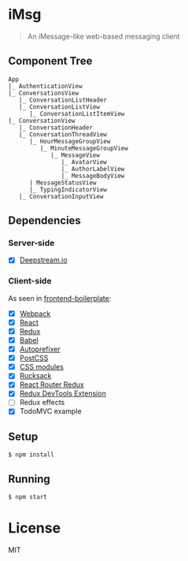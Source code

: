 
# iMsg

> An iMessage-like web-based messaging client

## Component Tree
```
App
|_ AuthenticationView
|_ ConversationsView
   |_ ConversationListHeader
   |_ ConversationListView
      |_ ConversationListItemView
|_ ConversationView
   |_ ConversationHeader
   |_ ConversationThreadView
      |_ HourMessageGroupView
         |_ MinuteMessageGroupView
            |_ MessageView
               |_ AvatarView
               |_ AuthorLabelView
               |_ MessageBodyView
      | MessageStatusView
      |_ TypingIndicatorView
   |_ ConversationInputView
```

## Dependencies
### Server-side
- [x] [Deepstream.io](https://deepstream.io)

### Client-side
As seen in [frontend-boilerplate](https://github.com/tj/frontend-boilerplate):
- [x] [Webpack](https://webpack.github.io)
- [x] [React](https://facebook.github.io/react/)
- [x] [Redux](https://github.com/rackt/redux)
- [x] [Babel](https://babeljs.io/)
- [x] [Autoprefixer](https://github.com/postcss/autoprefixer)
- [x] [PostCSS](https://github.com/postcss/postcss)
- [x] [CSS modules](https://github.com/outpunk/postcss-modules)
- [x] [Rucksack](http://simplaio.github.io/rucksack/docs)
- [x] [React Router Redux](https://github.com/rackt/react-router-redux)
- [x] [Redux DevTools Extension](https://github.com/zalmoxisus/redux-devtools-extension)
- [ ] Redux effects
- [x] TodoMVC example

## Setup
```
$ npm install
```

## Running
```
$ npm start
```

# License
MIT
